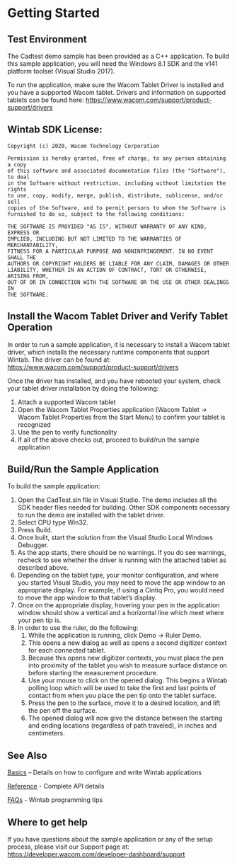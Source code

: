 # Getting Started

## Test Environment
The Cadtest demo sample has been provided as a C++ application. To build this sample application, you will need the Windows 8.1 SDK and the v141 platform toolset (Visual Studio 2017).

To run the application, make sure the Wacom Tablet Driver is installed and you have a supported Wacom tablet. Drivers and information on supported tablets can be found here: https://www.wacom.com/support/product-support/drivers

## Wintab SDK License:
```
Copyright (c) 2020, Wacom Technology Corporation
   
Permission is hereby granted, free of charge, to any person obtaining a copy
of this software and associated documentation files (the "Software"), to deal
in the Software without restriction, including without limitation the rights
to use, copy, modify, merge, publish, distribute, sublicense, and/or sell
copies of the Software, and to permit persons to whom the Software is
furnished to do so, subject to the following conditions:
   
THE SOFTWARE IS PROVIDED "AS IS", WITHOUT WARRANTY OF ANY KIND, EXPRESS OR
IMPLIED, INCLUDING BUT NOT LIMITED TO THE WARRANTIES OF MERCHANTABILITY,
FITNESS FOR A PARTICULAR PURPOSE AND NONINFRINGEMENT. IN NO EVENT SHALL THE
AUTHORS OR COPYRIGHT HOLDERS BE LIABLE FOR ANY CLAIM, DAMAGES OR OTHER
LIABILITY, WHETHER IN AN ACTION OF CONTRACT, TORT OR OTHERWISE, ARISING FROM,
OUT OF OR IN CONNECTION WITH THE SOFTWARE OR THE USE OR OTHER DEALINGS IN
THE SOFTWARE.
```

## Install the Wacom Tablet Driver and Verify Tablet Operation
In order to run a sample application, it is necessary to install a Wacom tablet driver, which installs the necessary runtime components that support Wintab. The driver can be found at: https://www.wacom.com/support/product-support/drivers

Once the driver has installed, and you have rebooted your system, check your tablet driver installation by doing the following:

1. Attach a supported Wacom tablet
1. Open the Wacom Tablet Properties application (Wacom Tablet → Wacom Tablet Properties from the Start Menu) to confirm your tablet is recognized
1. Use the pen to verify functionality
1. If all of the above checks out, proceed to build/run the sample application

## Build/Run the Sample Application
To build the sample application:

1. Open the CadTest.sln file in Visual Studio. The demo includes all the SDK header files needed for building. Other SDK components necessary to run the demo are installed with the tablet driver.
1. Select CPU type Win32.
1. Press Build.
1. Once built, start the solution from the Visual Studio Local Windows Debugger.
1. As the app starts, there should be no warnings.  If you do see warnings, recheck to see whether the driver is running with the attached tablet as described above.
1. Depending on the tablet type, your monitor configuration, and where you started Visual Studio, you may need to move the app window to an appropriate display. For example, if using a Cintiq Pro, you would need to move the app window to that tablet’s display.
1. Once on the appropriate display, hovering your pen in the application window should show a vertical and a horizontal line which meet where your pen tip is.
1. In order to use the ruler, do the following:
	1. While the application is running, click Demo → Ruler Demo.
	1. This opens a new dialog as well as opens a second digitizer context for each connected tablet.
	1. Because this opens new digitizer contexts, you must place the pen into proximity of the tablet you wish to measure surface distance on before starting the measurement procedure.
	1. Use your mouse to click on the opened dialog. This begins a Wintab polling loop which will be used to take the first and last points of contact from when you place the pen tip onto the tablet surface.
	1. Press the pen to the surface, move it to a desired location, and lift the pen off the surface.
	1. The opened dialog will now give the distance between the starting and ending locations (regardless of path traveled), in inches and centimeters.


## See Also
[Basics](https://developer-docs.wacom.com/wacom-device-api/docs/wintab-basics) – Details on how to configure and write Wintab applications

[Reference](https://developer-docs.wacom.com/wacom-device-api/docs/wintab-reference) - Complete API details

[FAQs](https://developer-docs.wacom.com/wacom-device-api/docs/wintab-faqs) - Wintab programming tips


## Where to get help
If you have questions about the sample application or any of the setup process, please visit our Support page at: https://developer.wacom.com/developer-dashboard/support

